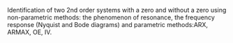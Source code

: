 Identification of two 2nd order systems with a zero and without a zero using non-parametric methods: the phenomenon of resonance, the frequency response (Nyquist and Bode diagrams) and parametric methods:ARX, ARMAX, OE, IV.       
